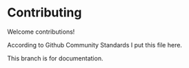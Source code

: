 # Contributing

Welcome contributions!

According to Github Community Standards I put this file here.

This branch is for documentation.
